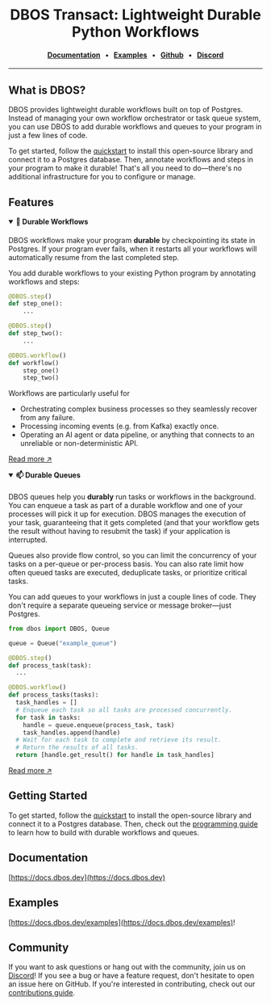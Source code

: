 
<div align="center">

# DBOS Transact: Lightweight Durable Python Workflows

#### [Documentation](https://docs.dbos.dev/) &nbsp;&nbsp;•&nbsp;&nbsp;  [Examples](https://docs.dbos.dev/examples) &nbsp;&nbsp;•&nbsp;&nbsp; [Github](https://github.com/dbos-inc) &nbsp;&nbsp;•&nbsp;&nbsp; [Discord](https://discord.com/invite/jsmC6pXGgX)
</div>

---

## What is DBOS?

DBOS provides lightweight durable workflows built on top of Postgres.
Instead of managing your own workflow orchestrator or task queue system, you can use DBOS to add durable workflows and queues to your program in just a few lines of code.

To get started, follow the [quickstart](https://docs.dbos.dev/quickstart) to install this open-source library and connect it to a Postgres database.
Then, annotate workflows and steps in your program to make it durable!
That's all you need to do&mdash;there's no additional infrastructure for you to configure or manage.

## Features

<details open><summary><strong>💾 Durable Workflows</strong></summary>

####

DBOS workflows make your program **durable** by checkpointing its state in Postgres.
If your program ever fails, when it restarts all your workflows will automatically resume from the last completed step.

You add durable workflows to your existing Python program by annotating workflows and steps:

```python
@DBOS.step()
def step_one():
    ...

@DBOS.step()
def step_two():
    ...

@DBOS.workflow()
def workflow()
    step_one()
    step_two()
```

Workflows are particularly useful for 

- Orchestrating complex business processes so they seamlessly recover from any failure.
- Processing incoming events (e.g. from Kafka) exactly once.
- Operating an AI agent or data pipeline, or anything that connects to an unreliable or non-deterministic API.

[Read more ↗️](https://docs.dbos.dev/python/tutorials/workflow-tutorial)

</details>

<details open><summary><strong>📫 Durable Queues</strong></summary>

####

DBOS queues help you **durably** run tasks or workflows in the background.
You can enqueue a task as part of a durable workflow and one of your processes will pick it up for execution.
DBOS manages the execution of your task, guaranteeing that it gets completed (and that your workflow gets the result without having to resubmit the task) if your application is interrupted.

Queues also provide flow control, so you can limit the concurrency of your tasks on a per-queue or per-process basis.
You can also rate limit how often queued tasks are executed, deduplicate tasks, or prioritize critical tasks.

You can add queues to your workflows in just a couple lines of code.
They don't require a separate queueing service or message broker&mdash;just Postgres.

```python
from dbos import DBOS, Queue

queue = Queue("example_queue")

@DBOS.step()
def process_task(task):
  ...

@DBOS.workflow()
def process_tasks(tasks):
  task_handles = []
  # Enqueue each task so all tasks are processed concurrently.
  for task in tasks:
    handle = queue.enqueue(process_task, task)
    task_handles.append(handle)
  # Wait for each task to complete and retrieve its result.
  # Return the results of all tasks.
  return [handle.get_result() for handle in task_handles]
```

[Read more ↗️](https://docs.dbos.dev/python/tutorials/queue-tutorial)

</details>


## Getting Started

To get started, follow the [quickstart](https://docs.dbos.dev/quickstart) to install the open-source library and connect it to a Postgres database.
Then, check out the [programming guide](https://docs.dbos.dev/python/programming-guide) to learn how to build with durable workflows and queues.

## Documentation

[https://docs.dbos.dev](https://docs.dbos.dev)

## Examples

[https://docs.dbos.dev/examples](https://docs.dbos.dev/examples)!

## Community

If you want to ask questions or hang out with the community, join us on [Discord](https://discord.gg/fMwQjeW5zg)!
If you see a bug or have a feature request, don't hesitate to open an issue here on GitHub.
If you're interested in contributing, check out our [contributions guide](./CONTRIBUTING.md).
